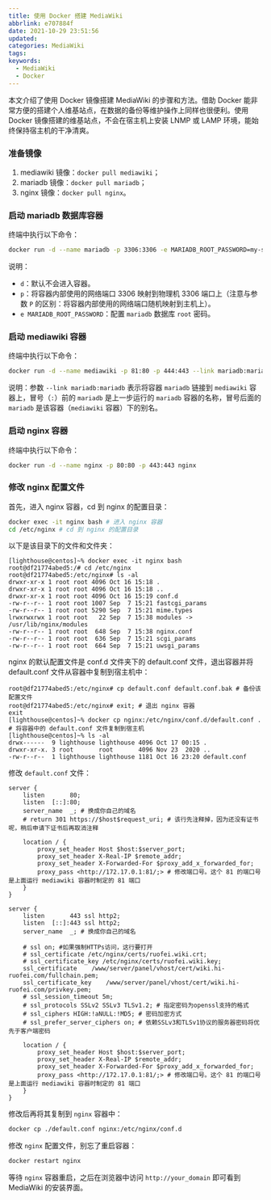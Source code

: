 ```yaml
---
title: 使用 Docker 搭建 MediaWiki
abbrlink: e707884f
date: 2021-10-29 23:51:56
updated:
categories: MediaWiki
tags:
keywords:
  - MediaWiki
  - Docker
---
```


本文介绍了使用 Docker 镜像搭建 MediaWiki 的步骤和方法。借助 Docker 能非常方便的搭建个人维基站点，在数据的备份等维护操作上同样也很便利。使用 Docker 镜像搭建的维基站点，不会在宿主机上安装 LNMP 或 LAMP 环境，能始终保持宿主机的干净清爽。

<!-- more -->

### 准备镜像

1. mediawiki 镜像：`docker pull mediawiki`；
2. mariadb 镜像：`docker pull mariadb`；
3. nginx 镜像：`docker pull nginx`。

### 启动 mariadb 数据库容器

终端中执行以下命令：

```bash
docker run -d --name mariadb -p 3306:3306 -e MARIADB_ROOT_PASSWORD=my-secret-pw mariadb
```

说明：

- `d`：默认不会进入容器。
- `p`：将容器内部使用的网络端口 3306 映射到物理机 3306 端口上（注意与参数 `P` 的区别：将容器内部使用的网络端口随机映射到主机上）。
- `e MARIADB_ROOT_PASSWORD`：配置 `mariadb` 数据库 `root` 密码。

### 启动 mediawiki 容器

终端中执行以下命令：

```bash
docker run -d --name mediawiki -p 81:80 -p 444:443 --link mariadb:mariadb mediawiki
```

说明：参数 `--link mariadb:mariadb` 表示将容器 `mariadb` 链接到 `mediawiki` 容器上，冒号（`:`）前的 `mariadb` 是上一步运行的 `mariadb` 容器的名称，冒号后面的 `mariadb` 是该容器（`mediawiki` 容器）下的别名。

### 启动 nginx 容器

终端中执行以下命令：

```bash
docker run -d --name nginx -p 80:80 -p 443:443 nginx
```

### 修改 nginx 配置文件

首先，进入 nginx 容器，cd 到 nginx 的配置目录：

```bash
docker exec -it nginx bash # 进入 nginx 容器
cd /etc/nginx # cd 到 nginx 的配置目录
```

以下是该目录下的文件和文件夹：

```
[lighthouse@centos]~% docker exec -it nginx bash
root@df21774abed5:/# cd /etc/nginx
root@df21774abed5:/etc/nginx# ls -al
drwxr-xr-x 1 root root 4096 Oct 16 15:18 .
drwxr-xr-x 1 root root 4096 Oct 16 15:18 ..
drwxr-xr-x 1 root root 4096 Oct 16 15:19 conf.d
-rw-r--r-- 1 root root 1007 Sep  7 15:21 fastcgi_params
-rw-r--r-- 1 root root 5290 Sep  7 15:21 mime.types
lrwxrwxrwx 1 root root   22 Sep  7 15:38 modules -> /usr/lib/nginx/modules
-rw-r--r-- 1 root root  648 Sep  7 15:38 nginx.conf
-rw-r--r-- 1 root root  636 Sep  7 15:21 scgi_params
-rw-r--r-- 1 root root  664 Sep  7 15:21 uwsgi_params
```

nginx 的默认配置文件是 conf.d 文件夹下的 default.conf 文件，退出容器并将 default.conf 文件从容器中复制到宿主机中：

```
root@df21774abed5:/etc/nginx# cp default.conf default.conf.bak # 备份该配置文件
root@df21774abed5:/etc/nginx# exit; # 退出 nginx 容器
exit
[lighthouse@centos]~% docker cp nginx:/etc/nginx/conf.d/default.conf . # 将容器中的 default.conf 文件复制到宿主机
[lighthouse@centos]~% ls -al
drwx------  9 lighthouse lighthouse 4096 Oct 17 00:15 .
drwxr-xr-x. 3 root       root       4096 Nov 23  2020 ..
-rw-r--r--  1 lighthouse lighthouse 1181 Oct 16 23:20 default.conf
```

修改 `default.conf` 文件：

```
server {
    listen       80;
    listen  [::]:80;
    server_name  _; # 换成你自己的域名
    # return 301 https://$host$request_uri; # 该行先注释掉，因为还没有证书呢，稍后申请下证书后再取消注释

    location / {
        proxy_set_header Host $host:$server_port;
        proxy_set_header X-Real-IP $remote_addr;
        proxy_set_header X-Forwarded-For $proxy_add_x_forwarded_for;
        proxy_pass <http://172.17.0.1:81/;> # 修改端口号。这个 81 的端口号是上面运行 mediawiki 容器时制定的 81 端口
    }
}

server {
    listen       443 ssl http2;
    listen  [::]:443 ssl http2;
    server_name  _; # 换成你自己的域名

    # ssl on; #如果强制HTTPs访问，这行要打开
    # ssl_certificate /etc/nginx/certs/ruofei.wiki.crt;
    # ssl_certificate_key /etc/nginx/certs/ruofei.wiki.key;
    ssl_certificate    /www/server/panel/vhost/cert/wiki.hi-ruofei.com/fullchain.pem;
    ssl_certificate_key    /www/server/panel/vhost/cert/wiki.hi-ruofei.com/privkey.pem;
    # ssl_session_timeout 5m;
    # ssl_protocols SSLv2 SSLv3 TLSv1.2; # 指定密码为openssl支持的格式
    # ssl_ciphers HIGH:!aNULL:!MD5; # 密码加密方式
    # ssl_prefer_server_ciphers on; # 依赖SSLv3和TLSv1协议的服务器密码将优先于客户端密码

    location / {
        proxy_set_header Host $host:$server_port;
        proxy_set_header X-Real-IP $remote_addr;
        proxy_set_header X-Forwarded-For $proxy_add_x_forwarded_for;
        proxy_pass <http://172.17.0.1:81/;> # 修改端口号。这个 81 的端口号是上面运行 mediawiki 容器时制定的 81 端口
    }
}
```

修改后再将其复制到 `nginx` 容器中：

```bash
docker cp ./default.conf nginx:/etc/nginx/conf.d
```

修改 `nginx` 配置文件，别忘了重启容器：

```bash
docker restart nginx
```

等待 `nginx` 容器重启，之后在浏览器中访问 `http://your_domain` 即可看到 MediaWiki 的安装界面。

